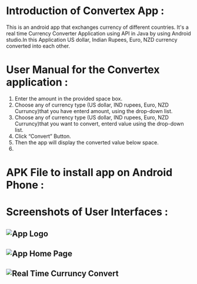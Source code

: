 # Introduction of Convertex App :
This is an android app that exchanges currency of different countries.
It's a real time Currency Converter Application using API in Java by using Android studio.In this Application US dollar, Indian Rupees, Euro, NZD currency converted into each other.

# User Manual for the Convertex application :
1. Enter the amount in the provided space box.
2. Choose any of currency type (US dollar, IND rupees, Euro, NZD Curruncy)that you have enterd amount, using the drop-down list.
3. Choose any of currency type (US dollar, IND rupees, Euro, NZD Curruncy)that you want to convert, enterd value using the drop-down list.
4. Click “Convert” Button.
5. Then the app will display the converted value below space.
6. 
# APK File to install app on Android Phone :


# Screenshots of User Interfaces :
 
![App Logo](https://github.com/AkashWarkhad/Convertexapp/blob/master/ScreenShots/img1.jpg)
---
![App Home Page](https://github.com/AkashWarkhad/Convertexapp/blob/master/ScreenShots/img%202.jpg)
---

![Real Time Curruncy Convert](https://github.com/AkashWarkhad/Convertexapp/blob/master/ScreenShots/img%203.jpg)
---

